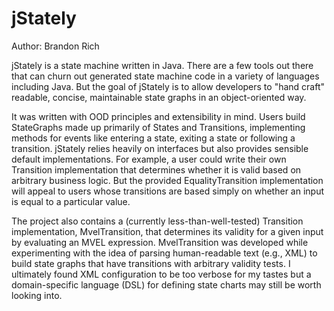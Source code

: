 jStately
========

Author: Brandon Rich

jStately is a state machine written in Java.  There are a few tools out there
that can churn out generated state machine code in a variety of languages
including Java.  But the goal of jStately is to allow developers to "hand
craft" readable, concise, maintainable state graphs in an object-oriented way.

It was written with OOD principles and extensibility in mind.  Users build
StateGraphs made up primarily of States and Transitions, implementing methods
for events like entering a state, exiting a state or following a transition.
jStately relies heavily on interfaces but also provides sensible default
implementations.  For example, a user could write their own Transition
implementation that determines whether it is valid based on arbitrary business
logic.  But the provided EqualityTransition implementation will appeal to users
whose transitions are based simply on whether an input is equal to a particular
value.

The project also contains a (currently less-than-well-tested) Transition
implementation, MvelTransition, that determines its validity for a given input
by evaluating an MVEL expression.  MvelTransition was developed while
experimenting with the idea of parsing human-readable text (e.g., XML) to
build state graphs that have transitions with arbitrary validity tests.  I
ultimately found XML configuration to be too verbose for my tastes but a
domain-specific language (DSL) for defining state charts may still be worth
looking into.


